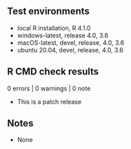 ## Test environments

* local R installation, R 4.1.0
* windows-latest, release 4.0, 3.6
* macOS-latest, devel, release, 4.0, 3.6
* ubuntu 20.04, devel, release, 4.0, 3.6

## R CMD check results

0 errors | 0 warnings | 0 note

* This is a patch release

## Notes

* None

